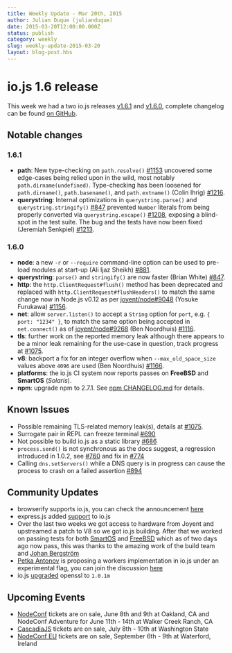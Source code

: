```yaml
---
title: Weekly Update - Mar 20th, 2015
author: Julian Duque (julianduque)
date: 2015-03-20T12:00:00.000Z
status: publish
category: weekly
slug: weekly-update-2015-03-20
layout: blog-post.hbs
---
```


# io.js 1.6 release

This week we had a two io.js releases [v1.6.1](https://iojs.org/dist/v1.6.1/) and [v1.6.0](https://iojs.org/dist/v1.6.0/), complete changelog can be found [on GitHub](https://github.com/nodejs/node/blob/v1.x/CHANGELOG.md).

## Notable changes

### 1.6.1

- **path**: New type-checking on `path.resolve()` [#1153](https://github.com/nodejs/node/pull/1153) uncovered some edge-cases being relied upon in the wild, most notably `path.dirname(undefined)`. Type-checking has been loosened for `path.dirname()`, `path.basename()`, and `path.extname()` (Colin Ihrig) [#1216](https://github.com/nodejs/node/pull/1216).
- **querystring**: Internal optimizations in `querystring.parse()` and `querystring.stringify()` [#847](https://github.com/nodejs/node/pull/847) prevented `Number` literals from being properly converted via `querystring.escape()` [#1208](https://github.com/nodejs/node/issues/1208), exposing a blind-spot in the test suite. The bug and the tests have now been fixed (Jeremiah Senkpiel) [#1213](https://github.com/nodejs/node/pull/1213).

### 1.6.0

- **node**: a new `-r` or `--require` command-line option can be used to pre-load modules at start-up (Ali Ijaz Sheikh) [#881](https://github.com/nodejs/node/pull/881).
- **querystring**: `parse()` and `stringify()` are now faster (Brian White) [#847](https://github.com/nodejs/node/pull/847).
- **http**: the `http.ClientRequest#flush()` method has been deprecated and replaced with `http.ClientRequest#flushHeaders()` to match the same change now in Node.js v0.12 as per [joyent/node#9048](https://github.com/joyent/node/pull/9048) (Yosuke Furukawa) [#1156](https://github.com/nodejs/node/pull/1156).
- **net**: allow `server.listen()` to accept a `String` option for `port`, e.g. `{ port: "1234" }`, to match the same option being accepted in `net.connect()` as of [joyent/node#9268](https://github.com/joyent/node/pull/9268) (Ben Noordhuis) [#1116](https://github.com/nodejs/node/pull/1116).
- **tls**: further work on the reported memory leak although there appears to be a minor leak remaining for the use-case in question, track progress at [#1075](https://github.com/nodejs/node/issues/1075).
- **v8**: backport a fix for an integer overflow when `--max_old_space_size` values above `4096` are used (Ben Noordhuis) [#1166](https://github.com/nodejs/node/pull/1166).
- **platforms**: the io.js CI system now reports passes on **FreeBSD** and **SmartOS** (_Solaris_).
- **npm**: upgrade npm to 2.7.1. See [npm CHANGELOG.md](https://github.com/npm/npm/blob/master/CHANGELOG.md#v271-2015-03-05) for details.

## Known Issues

- Possible remaining TLS-related memory leak(s), details at [#1075](https://github.com/nodejs/node/issues/1075).
- Surrogate pair in REPL can freeze terminal [#690](https://github.com/nodejs/node/issues/690)
- Not possible to build io.js as a static library [#686](https://github.com/nodejs/node/issues/686)
- `process.send()` is not synchronous as the docs suggest, a regression introduced in 1.0.2, see [#760](https://github.com/nodejs/node/issues/760) and fix in [#774](https://github.com/nodejs/node/issues/774)
- Calling `dns.setServers()` while a DNS query is in progress can cause the process to crash on a failed assertion [#894](https://github.com/nodejs/node/issues/894)

## Community Updates

- browserify supports io.js, you can check the announcement [here](https://twitter.com/yosuke_furukawa/status/577150547850969088)
- express.js added [support](https://github.com/strongloop/express/commit/165660811aa9ba5f3733a7b033894f3d9a9c5e60) to io.js
- Over the last two weeks we got access to hardware from Joyent and upstreamed a patch to V8 so we got io.js building. After that we worked on passing tests for both [SmartOS](https://github.com/iojs/build/pull/64) and [FreeBSD](https://github.com/nodejs/node/pull/1167) which as of two days ago now pass, this was thanks to the amazing work of the build team and [Johan Bergström](https://github.com/jbergstroem)
- [Petka Antonov](https://github.com/petkaantonov) is proposing a workers implementation in io.js under an experimental flag, you can join the discussion [here](https://github.com/nodejs/node/pull/1159)
- io.js [upgraded](https://github.com/nodejs/node/pull/1206) openssl to `1.0.1m`

## Upcoming Events

- [NodeConf](http://nodeconf.com/) tickets are on sale, June 8th and 9th at Oakland, CA and NodeConf Adventure for June 11th - 14th at Walker Creek Ranch, CA
- [CascadiaJS](http://2015.cascadiajs.com/) tickets are on sale, July 8th - 10th at Washington State
- [NodeConf EU](http://nodeconf.eu/) tickets are on sale, September 6th - 9th at Waterford, Ireland
